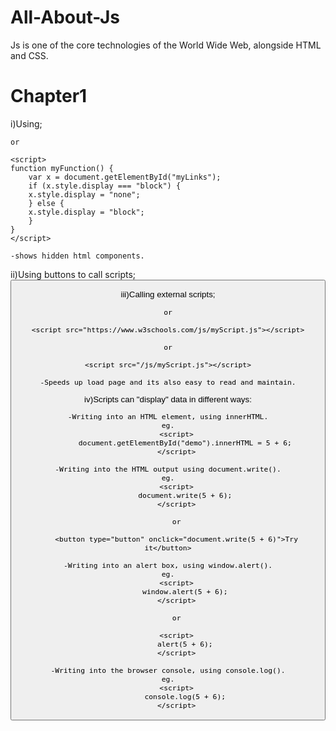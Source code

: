 # All-About-Js
Js is one of the core technologies of the World Wide Web, alongside HTML and CSS. 

# Chapter1
i)Using;
    <script>
    function myFunction() {
        document.getElementById.style.display = "block";
    }
    </script>

    or

    <script>
    function myFunction() {
        var x = document.getElementById("myLinks");
        if (x.style.display === "block") {
        x.style.display = "none";
        } else {
        x.style.display = "block";
        }
    }
    </script>

    -shows hidden html components.

ii)Using buttons to call scripts;
    <button type="button" onclick="myFunction()">

iii)Calling external scripts;
    <script src="myScript.js"></script>

    or

    <script src="https://www.w3schools.com/js/myScript.js"></script>

    or

    <script src="/js/myScript.js"></script>

    -Speeds up load page and its also easy to read and maintain.

iv)Scripts can "display" data in different ways:

    -Writing into an HTML element, using innerHTML.
    eg.
        <script>
            document.getElementById("demo").innerHTML = 5 + 6;
        </script>

    -Writing into the HTML output using document.write().
    eg.
        <script>
            document.write(5 + 6);
        </script>

        or

        <button type="button" onclick="document.write(5 + 6)">Try it</button>

    -Writing into an alert box, using window.alert().
    eg.
        <script>
            window.alert(5 + 6);
        </script>

        or

        <script>
            alert(5 + 6);
        </script>

    -Writing into the browser console, using console.log().
    eg.
        <script>
            console.log(5 + 6);
        </script>
